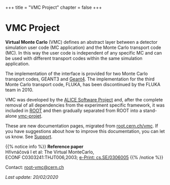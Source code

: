 +++
title = "VMC Project"
chapter = false
+++

# VMC Project

**Virtual Monte Carlo** (VMC) defines an abstract layer between a detector simulation user code (MC application) and the Monte Carlo transport code (MC). In this way the user code is independent of any specific MC and can be used with different transport codes within the same simulation application. 

The implementation of the interface is provided for two Monte Carlo transport codes, GEANT3 and [Geant4](http://geant4.web.cern.ch/geant4/). The implementation for the third Monte Carlo transport code, FLUKA, has been discontinued by the FLUKA team in 2010.

VMC was developed by the [ALICE Software Project](http://aliceinfo.cern.ch/Offline/) and, after the complete removal of all dependencies from the experiment specific framework, it was included in [ROOT](https://root.cern.ch/) and then gradually separated from ROOT into a stand-alone [vmc-projet](https://github.com/vmc-project).

These are new documentation pages, migrated from [root.cern.ch/vmc](https://root.cern.ch/vmc). If you have suggestions about how to improve this documentation, you can let us know. See [Support](/support).

{{% notice info %}}
**Reference paper**\
Hřivnáčová I et al: The Virtual MonteCarlo,\
ECONF C0303241:THJT006,2003; [e-Print: cs.SE/0306005](https://arxiv.org/abs/cs/0306005)
{{% /notice %}}

<i class="far fa-envelope"></i> Contact: <a href="mailto: root-vmc@cern.ch"> root-vmc@cern.ch</a>

*Last update: 20/02/2020*
